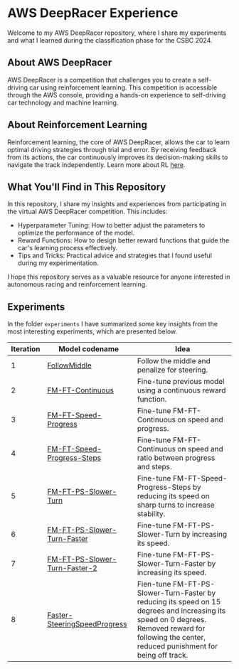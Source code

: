 # AWS DeepRacer Experience
Welcome to my AWS DeepRacer repository, where I share my experiments and what I learned during the classification phase for the CSBC 2024.

## About AWS DeepRacer
AWS DeepRacer is a competition that challenges you to create a self-driving car using reinforcement learning. This competition is accessible through the AWS console, providing a hands-on experience to self-driving car technology and machine learning.

## About Reinforcement Learning
Reinforcement learning, the core of AWS DeepRacer, allows the car to learn optimal driving strategies through trial and error. By receiving feedback from its actions, the car continuously improves its decision-making skills to navigate the track independently. Learn more about RL [here](https://en.wikipedia.org/wiki/Reinforcement_learning).

## What You'll Find in This Repository
In this repository, I share my insights and experiences from participating in the virtual AWS DeepRacer competition. This includes:

- Hyperparameter Tuning: How to better adjust the parameters to optimize the performance of the model.
- Reward Functions: How to design better reward functions that guide the car's learning process effectively.
- Tips and Tricks: Practical advice and strategies that I found useful during my experimentation.

I hope this repository serves as a valuable resource for anyone interested in autonomous racing and reinforcement learning.

## Experiments

In the folder `experiments` I have summarized some key insights from the most interesting experiments, which are presented below.

|Iteration|Model codename|Idea|
|---|---|---|
|1|[FollowMiddle](https://github.com/jgoriasilva/AWS_DeepRacer/blob/main/experiments/FollowMiddle/FollowMiddle.md)|Follow the middle and penalize for steering.|
|2|[FM-FT-Continuous](https://github.com/jgoriasilva/AWS_DeepRacer/blob/main/experiments/FM-FT-Continuous/FM-FT-Continuous.md)|Fine-tune previous model using a continuous reward function.
|3|[FM-FT-Speed-Progress](https://github.com/jgoriasilva/AWS_DeepRacer/blob/main/experiments/FM-FT-Speed-Progress/FM-FT-Speed-Progress.md)|Fine-tune FM-FT-Continuous on speed and progress.
|4|[FM-FT-Speed-Progress-Steps](https://github.com/jgoriasilva/AWS_DeepRacer/blob/main/experiments/FM-FT-Speed-Progress-Steps/FM-FT-Speed-Progress-Steps.md)|Fine-tune FM-FT-Continuous on speed and ratio between progress and steps.
|5|[FM-FT-PS-Slower-Turn](https://github.com/jgoriasilva/AWS_DeepRacer/blob/main/experiments/FM-FT-PS-Slower-Turn/FM-FT-PS-Slower-Turn.md)|Fine-tune FM-FT-Speed-Progress-Steps by reducing its speed on sharp turns to increase stability.
|6|[FM-FT-PS-Slower-Turn-Faster](https://github.com/jgoriasilva/AWS_DeepRacer/blob/main/experiments/FM-FT-PS-Slower-Turn-Faster/FM-FT-PS-Slower-Turn-Faster.md)|Fine-tune FM-FT-PS-Slower-Turn by increasing its speed.
|7|[FM-FT-PS-Slower-Turn-Faster-2](https://github.com/jgoriasilva/AWS_DeepRacer/blob/main/experiments/FM-FT-PS-Slower-Turn-Faster-2/FM-FT-PS-Slower-Turn-Faster-2.md)|Fine-tune FM-FT-PS-Slower-Turn-Faster by increasing its speed.
|8|[Faster-SteeringSpeedProgress](https://github.com/jgoriasilva/AWS_DeepRacer/blob/main/experiments/Faster-SteeringProgressSpeed/Faster-SteeringProgressSpeed.md)|Fien-tune FM-FT-PS-Slower-Turn-Faster by reducing its speed on 15 degrees and increasing its speed on 0 degrees. Removed reward for following the center, reduced punishment for being off track.|
